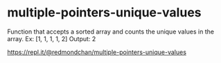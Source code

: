 # multiple-pointers-unique-values

Function that accepts a sorted array and counts the unique values in the array.
Ex: [1, 1, 1, 1, 2] Output: 2

https://repl.it/@redmondchan/multiple-pointers-unique-values
